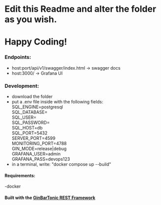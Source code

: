 # Edit this Readme and alter the folder as you wish.

# Happy Coding!

### Endpoints:

- host:port/api/v1/swagger/index.html -> swagger docs
- host:3000/                          -> Grafana UI

### Development:

- download the folder
- put a .env file inside with the following fields:<br />
  SQL_ENGINE=postgresql<br />
  SQL_DATABASE=<br />
  SQL_USER=<br />
  SQL_PASSWORD=<br />
  SQL_HOST=db<br />
  SQL_PORT=5432<br />
  SERVER_PORT=4599<br />
  MONITORING_PORT=4788<br />
  GIN_MODE=release|debug<br />
  GRAFANA_USER=admin<br />
  GRAFANA_PASS=devops123<br />
- in a terminal, write: "docker compose up --build"

#### Requirements:

-docker

#### Built with the [GinBarTonic REST Framework](github.com/martinvuyk/ginbartonic)
